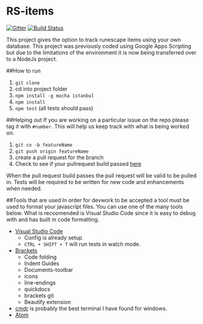# RS-items

[![Gitter](https://badges.gitter.im/Join%20Chat.svg)](https://gitter.im/rizowski/rs-items?utm_source=badge&utm_medium=badge&utm_campaign=pr-badge&utm_content=badge) [![Build Status](https://travis-ci.org/rizowski/rs-items.svg?branch=master)](https://travis-ci.org/rizowski/rs-items)

This project gives the option to track runescape items using your own database. This project was previously coded using Google Apps Scripting but due to the limitations of the environment it is now being transferred over to a NodeJs project.

##How to run
1. `git clone`
2. cd into project folder
3. `npm install -g mocha istanbul`
4. `npm install`
5. `npm test` (all tests should pass)

##Helping out
If you are working on a particular issue on the repo please tag it with `#number`. This will help us keep track with what is being worked on.

1. `git co -b featureName`
2. `git push origin featureName`
3. create a pull request for the branch
4. Check to see if your pullrequest build passed [here](https://travis-ci.org/rizowski/rs-items/pull_requests)

When the pull request build passes the pull request will be valid to be pulled in. Tests will be required to be written for new code and enhancements when needed.

##Tools that are used
In order for devwork to be accepted a tool must be used to format your javascript files. You can use one of the many tools below. What is reccomended is Visual Studio Code since it is easy to debug with and has built in code formatting.
  - [Visual Studio Code](https://code.visualstudio.com/Download)
    - Config is already setup
    - `CTRL + SHIFT + T` will run tests in watch mode.
  - [Brackets](http://brackets.io/)
    - Code folding
    - Indent Guides
    - Documents-toolbar
    - icons
    - line-endings
    - quickdocs
    - brackets git
    - Beautify extension
  - [cmdr](http://gooseberrycreative.com/cmder/) is probably the best terminal I have found for windows.
  - [Atom](http://atom.io/)
